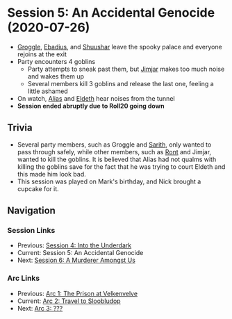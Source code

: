 # Session 5: An Accidental Genocide (2020-07-26)
* [Groggle](../../characters/pcs/groggle.md), [Ebadius](../../characters/pcs/ebadius.md), and [Shuushar](../../characters/party/shuushar.md) leave the spooky palace and everyone rejoins at the exit
* Party encounters 4 goblins
    * Party attempts to sneak past them, but [Jimjar](../../characters/party/jimjar.md) makes too much noise and wakes them up
    * Several members kill 3 goblins and release the last one, feeling a little ashamed
* On watch, [Alias](../../characters/pcs/alias.md) and [Eldeth](../../characters/party/eldeth.md) hear noises from the tunnel
* **Session ended abruptly due to Roll20 going down**

## Trivia
* Several party members, such as Groggle and [Sarith](../../characters/party/sarith.md), only wanted to pass through safely, while other members, such as [Ront](../../characters/party/ront.md) and Jimjar, wanted to kill the goblins. It is believed that Alias had not qualms with killing the goblins save for the fact that he was trying to court Eldeth and this made him look bad.
* This session was played on Mark's birthday, and Nick brought a cupcake for it.

## Navigation
### Session Links
* Previous: [Session 4: Into the Underdark](session04-2020-07-12.md)
* Current: Session 5: An Accidental Genocide
* Next: [Session 6: A Murderer Amongst Us](session06-2020-08-16.md)

### Arc Links
* Previous: [Arc 1: The Prison at Velkenvelve](../arc01/info.md)
* Current: [Arc 2: Travel to Sloobludop](info.md)
* Next: [Arc 3: ???](../arc03/info.md)
